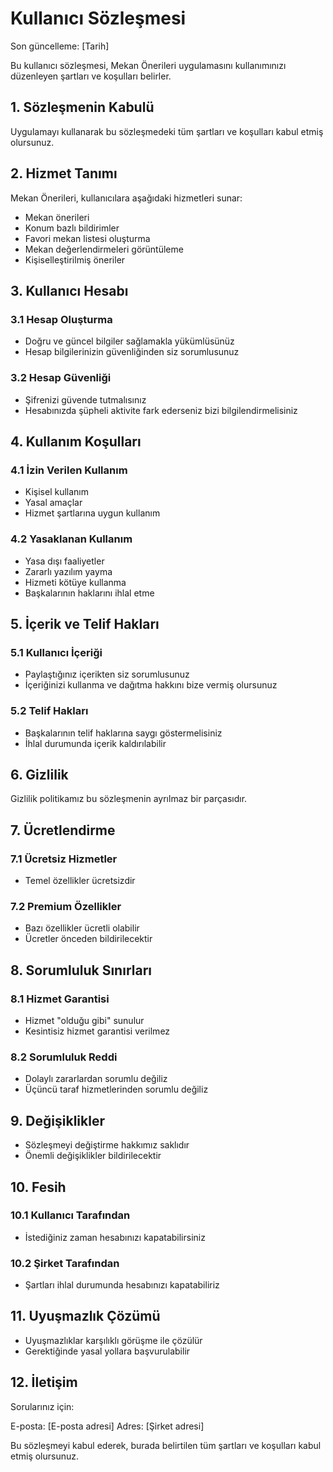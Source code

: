 # Kullanıcı Sözleşmesi

Son güncelleme: [Tarih]

Bu kullanıcı sözleşmesi, Mekan Önerileri uygulamasını kullanımınızı düzenleyen şartları ve koşulları belirler.

## 1. Sözleşmenin Kabulü

Uygulamayı kullanarak bu sözleşmedeki tüm şartları ve koşulları kabul etmiş olursunuz.

## 2. Hizmet Tanımı

Mekan Önerileri, kullanıcılara aşağıdaki hizmetleri sunar:

- Mekan önerileri
- Konum bazlı bildirimler
- Favori mekan listesi oluşturma
- Mekan değerlendirmeleri görüntüleme
- Kişiselleştirilmiş öneriler

## 3. Kullanıcı Hesabı

### 3.1 Hesap Oluşturma

- Doğru ve güncel bilgiler sağlamakla yükümlüsünüz
- Hesap bilgilerinizin güvenliğinden siz sorumlusunuz

### 3.2 Hesap Güvenliği

- Şifrenizi güvende tutmalısınız
- Hesabınızda şüpheli aktivite fark ederseniz bizi bilgilendirmelisiniz

## 4. Kullanım Koşulları

### 4.1 İzin Verilen Kullanım

- Kişisel kullanım
- Yasal amaçlar
- Hizmet şartlarına uygun kullanım

### 4.2 Yasaklanan Kullanım

- Yasa dışı faaliyetler
- Zararlı yazılım yayma
- Hizmeti kötüye kullanma
- Başkalarının haklarını ihlal etme

## 5. İçerik ve Telif Hakları

### 5.1 Kullanıcı İçeriği

- Paylaştığınız içerikten siz sorumlusunuz
- İçeriğinizi kullanma ve dağıtma hakkını bize vermiş olursunuz

### 5.2 Telif Hakları

- Başkalarının telif haklarına saygı göstermelisiniz
- İhlal durumunda içerik kaldırılabilir

## 6. Gizlilik

Gizlilik politikamız bu sözleşmenin ayrılmaz bir parçasıdır.

## 7. Ücretlendirme

### 7.1 Ücretsiz Hizmetler

- Temel özellikler ücretsizdir

### 7.2 Premium Özellikler

- Bazı özellikler ücretli olabilir
- Ücretler önceden bildirilecektir

## 8. Sorumluluk Sınırları

### 8.1 Hizmet Garantisi

- Hizmet "olduğu gibi" sunulur
- Kesintisiz hizmet garantisi verilmez

### 8.2 Sorumluluk Reddi

- Dolaylı zararlardan sorumlu değiliz
- Üçüncü taraf hizmetlerinden sorumlu değiliz

## 9. Değişiklikler

- Sözleşmeyi değiştirme hakkımız saklıdır
- Önemli değişiklikler bildirilecektir

## 10. Fesih

### 10.1 Kullanıcı Tarafından

- İstediğiniz zaman hesabınızı kapatabilirsiniz

### 10.2 Şirket Tarafından

- Şartları ihlal durumunda hesabınızı kapatabiliriz

## 11. Uyuşmazlık Çözümü

- Uyuşmazlıklar karşılıklı görüşme ile çözülür
- Gerektiğinde yasal yollara başvurulabilir

## 12. İletişim

Sorularınız için:

E-posta: [E-posta adresi]
Adres: [Şirket adresi]

Bu sözleşmeyi kabul ederek, burada belirtilen tüm şartları ve koşulları kabul etmiş olursunuz.
